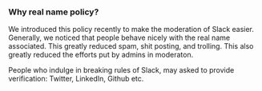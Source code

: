 ### Why real name policy?

We introduced this policy recently to make the moderation of Slack easier. Generally, we noticed that people behave nicely with the real name associated. This greatly reduced spam, shit posting, and trolling. This also greatly reduced the efforts put by admins in moderaton. 

People who indulge in breaking rules of Slack, may asked to provide verification: Twitter, LinkedIn, Github etc.


